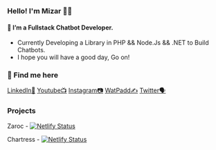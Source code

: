 ### Hello! I'm Mizar 👋🏾

<!--![Hero](https://codexceleste.com/curso_3.png)-->

#### 🚀 I’m a Fullstack Chatbot Developer.
- Currently Developing a Library in PHP && Node.Js && .NET to Build Chatbots.
- I hope you will have a good day, Go on!

### 📌 Find me here

[LinkedIn📅](linkedin.com/in/m1zar/)
[Youtube📺](https://www.youtube.com/channel/UCGqNR3g1grcxgqNRDC9KB0g)
[Instagram📷](https://www.instagram.com/contasti.mizar/)
[WatPadd✍](https://www.wattpad.com/user/_M1zar)
[Twitter🗣](https://twitter.com/Mizar_C)


### Projects

Zaroc - [![Netlify Status](https://api.netlify.com/api/v1/badges/8287cf51-d283-4044-a4a3-46028135ee76/deploy-status)](https://app.netlify.com/sites/zaroc/deploys)

Chartress - [![Netlify Status](https://api.netlify.com/api/v1/badges/1e03252d-7a43-4113-8a28-7824ba65ab17/deploy-status)](https://app.netlify.com/sites/chartress/deploys)
